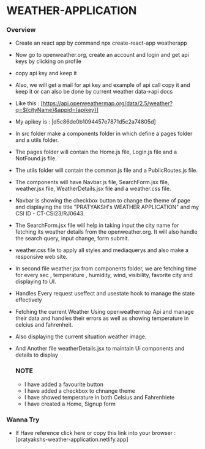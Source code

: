 # WEATHER-APPLICATION

### Overview
 * Create an react app by command npx create-react-app weatherapp
 * Now go to openweather.org, create an account and login and get api keys by clicking on profile
 * copy api key and keep it
 * Also, we will get a mail for api key and example of api call copy it and keep it or can also be done 
    by current weather data->api docs
 * Like this : [https://api.openweathermap.org/data/2.5/weather?q=${cityName}&appid={apikey}]
 * My apikey is : [d5c86de0b1094457e7871d5c2a74805d]
 * In src folder make a components folder in which define a pages folder and a utils folder.
 * The pages folder will contain the Home.js file, Login.js file and a NotFound.js file.
 * The utils folder will contain the common.js file and a PublicRoutes.js file.
 * The components will have Navbar.js file, SearchForm.jsx file, weather.jsx file, WeatherDetails.jsx file and a weather.css file.
 * Navbar is showing the checkbox button to change the theme of page and displaying the title "PRATYAKSH's WEATHER APPLICATION" and my CSI ID - CT-CSI23/RJ0643.
 * The SearchForm.jsx file will help in taking input the city name for fetching its weather details from the openweather.org. It will also handle the search query, input change, form submit.
 * weather.css file to apply all styles and mediaquerys and also make a responsive web site.
 * In second file weather.jsx from components folder, we are fetching time for every sec , temperature , humidity, wind, visibility, favorite city and displaying to UI.
 * Handles Every request useffect and usestate hook to manage the state effectively
 * Fetching the current Weather Using openweathermap Api and manage their data and handles their errors as well as showing temperature in celcius and fahrenheit.
 * Also displaying the current situation weather image.
 * And Another file weatherDetails.jsx  to maintain Ui  components and details to display

   ### NOTE
   * I have added a favourite button
   * I have added a checkbox to chnange theme
   * I have showed temperature in both Celsius and Fahrenhiete
   * I have created a Home, Signup form
     
### Wanna Try
  * If Have reference  click here or copy this link into your browser : [pratyakshs-weather-application.netlify.app]
